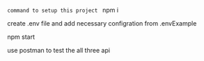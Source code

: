 `command to setup this project `
npm i 

create .env file and add necessary configration from .envExample 

npm start 

use postman to test the all three api 
